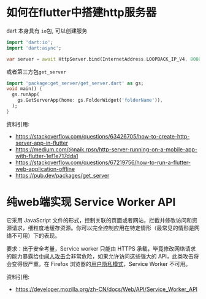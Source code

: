 
# 如何在flutter中搭建http服务器

dart 本身具有 `io`包,  可以创建服务
```dart
import 'dart:io';  
import 'dart:async';
```
```dart
var server = await HttpServer.bind(InternetAddress.LOOPBACK_IP_V4, 8080);
```

或者第三方包`get_server`
```dart
import 'package:get_server/get_server.dart' as gs;
void main() {
  gs.runApp(
    gs.GetServerApp(home: gs.FolderWidget('folderName')),
  );
}
```

资料引用:
- https://stackoverflow.com/questions/63426705/how-to-create-http-server-app-in-flutter
- https://medium.com/@naik.rpsn/http-server-running-on-a-mobile-app-with-flutter-1ef1e717dda1
- https://stackoverflow.com/questions/67219756/how-to-run-a-flutter-web-application-offline
- https://pub.dev/packages/get_server


# 纯web端实现 Service Worker API

它采用 JavaScript 文件的形式，控制关联的页面或者网站，拦截并修改访问和资源请求，细粒度地缓存资源。你可以完全控制应用在特定情形（最常见的情形是网络不可用）下的表现。

要求：出于安全考量，Service worker 只能由 HTTPS 承载，毕竟修改网络请求的能力暴露给[中间人攻击](https://developer.mozilla.org/zh-CN/docs/Glossary/MitM)会非常危险，如果允许访问这些强大的 API，此类攻击将会变得很严重。在 Firefox 浏览器的[用户隐私模式](https://support.mozilla.org/zh-CN/kb/private-browsing-use-firefox-without-history)，Service Worker 不可用。

资料引用:
- https://developer.mozilla.org/zh-CN/docs/Web/API/Service_Worker_API